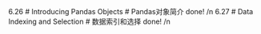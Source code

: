 6.26 # Introducing Pandas Objects # Pandas对象简介 done! /n
6.27 # Data Indexing and Selection # 数据索引和选择 done! /n
